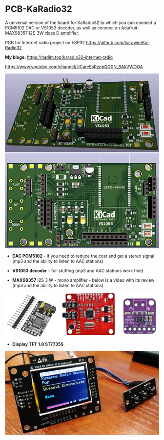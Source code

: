 # PCB-KaRadio32
A universal version of the board for KaRadio32 to which you can connect a PCM5102 DAC or VS1053 decoder, as well as connect an Adafruit-MAX98357 I2S 3W class D amplifier.

PCB for Internet radio project on ESP32
https://github.com/karawin/Ka-Radio32

**My blogs:**
https://nadim.top/karadio32-internet-radio

https://www.youtube.com/channel/UCarcEsRznbQQ0N_8AkVWOOA

![alt text](images/pcb_kr_v5_02.jpg "PCB-KaRadio32")
![alt text](images/pcb_kr_v5_01.jpg "PCB-KaRadio32")

* **DAC PCM5102** - if you need to reduce the cost and get a stereo signal (mp3 and the ability to listen to AAC stations)

* **VS1053 decoder** - full stuffing (mp3 and AAC stations work fine)

* **MAX98357** I2S 3 W - mono amplifier - below is a video with its review (mp3 and the ability to listen to AAC stations)

![alt text](images/vs1053.jpg "PCB-KaRadio32")

* **Display TFT 1.8 ST7735S**

![alt text](images/krv2v9.jpg "PCB-KaRadio32")
